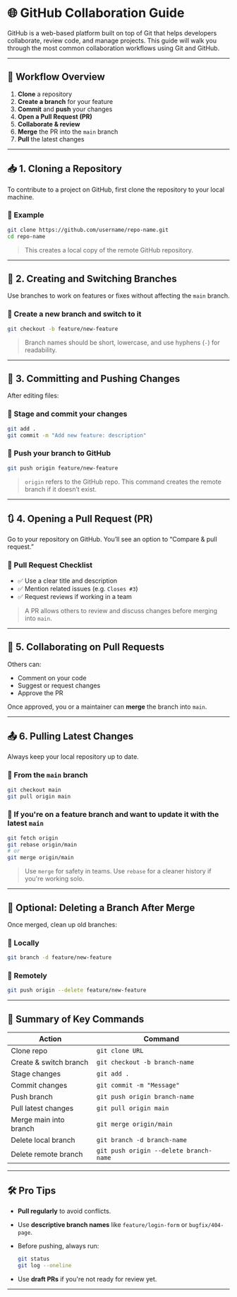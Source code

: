 # 🌐 GitHub Collaboration Guide

GitHub is a web-based platform built on top of Git that helps developers collaborate, review code, and manage projects. This guide will walk you through the most common collaboration workflows using Git and GitHub.

---

## 🔁 Workflow Overview

1. **Clone** a repository
2. **Create a branch** for your feature
3. **Commit** and **push** your changes
4. **Open a Pull Request (PR)**
5. **Collaborate & review**
6. **Merge** the PR into the `main` branch
7. **Pull** the latest changes

---

## 📥 1. Cloning a Repository

To contribute to a project on GitHub, first clone the repository to your local machine.

### 🔹 Example

```bash
git clone https://github.com/username/repo-name.git
cd repo-name
```

> This creates a local copy of the remote GitHub repository.

---

## 🌿 2. Creating and Switching Branches

Use branches to work on features or fixes without affecting the `main` branch.

### 🔹 Create a new branch and switch to it

```bash
git checkout -b feature/new-feature
```

> Branch names should be short, lowercase, and use hyphens (`-`) for readability.

---

## 💾 3. Committing and Pushing Changes

After editing files:

### 🔹 Stage and commit your changes

```bash
git add .
git commit -m "Add new feature: description"
```

### 🔹 Push your branch to GitHub

```bash
git push origin feature/new-feature
```

> `origin` refers to the GitHub repo. This command creates the remote branch if it doesn’t exist.

---

## 🔃 4. Opening a Pull Request (PR)

Go to your repository on GitHub. You’ll see an option to “Compare & pull request.”

### 📝 Pull Request Checklist

- ✅ Use a clear title and description
- ✅ Mention related issues (e.g. `Closes #3`)
- ✅ Request reviews if working in a team

> A PR allows others to review and discuss changes before merging into `main`.

---

## 👥 5. Collaborating on Pull Requests

Others can:

- Comment on your code
- Suggest or request changes
- Approve the PR

Once approved, you or a maintainer can **merge** the branch into `main`.

---

## 📤 6. Pulling Latest Changes

Always keep your local repository up to date.

### 🔹 From the `main` branch

```bash
git checkout main
git pull origin main
```

### 🔹 If you're on a feature branch and want to update it with the latest `main`

```bash
git fetch origin
git rebase origin/main
# or
git merge origin/main
```

> Use `merge` for safety in teams. Use `rebase` for a cleaner history if you're working solo.

---

## 🧹 Optional: Deleting a Branch After Merge

Once merged, clean up old branches:

### 🔹 Locally

```bash
git branch -d feature/new-feature
```

### 🔹 Remotely

```bash
git push origin --delete feature/new-feature
```

---

## 📌 Summary of Key Commands

| Action                 | Command                                |
| ---------------------- | -------------------------------------- |
| Clone repo             | `git clone URL`                        |
| Create & switch branch | `git checkout -b branch-name`          |
| Stage changes          | `git add .`                            |
| Commit changes         | `git commit -m "Message"`              |
| Push branch            | `git push origin branch-name`          |
| Pull latest changes    | `git pull origin main`                 |
| Merge main into branch | `git merge origin/main`                |
| Delete local branch    | `git branch -d branch-name`            |
| Delete remote branch   | `git push origin --delete branch-name` |

---

## 🛠️ Pro Tips

- **Pull regularly** to avoid conflicts.
- Use **descriptive branch names** like `feature/login-form` or `bugfix/404-page`.
- Before pushing, always run:

  ```bash
  git status
  git log --oneline
  ```

- Use **draft PRs** if you're not ready for review yet.

---
